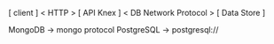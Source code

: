 [ client ] < HTTP > [ API Knex ] < DB Network Protocol > [ Data Store ]

MongoDB -> mongo protocol
PostgreSQL -> postgresql://